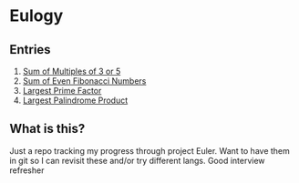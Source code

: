# Eulogy
## Entries
1. [Sum of Multiples of 3 or 5](./1_sum_multiples_of_3_or_5)
2. [Sum of Even Fibonacci Numbers](./2_even_fibonacci_numbers)
3. [Largest Prime Factor](./3_largest_prime)
4. [Largest Palindrome Product](./4_largest_palindrome_product)
## What is this?
Just a repo tracking my progress through project Euler.  Want to have them in
git so I can revisit these and/or try different langs.  Good interview refresher
